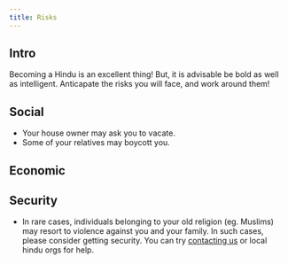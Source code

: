 ```yaml
---
title: Risks
---
```


## Intro
Becoming a Hindu is an excellent thing! But, it is advisable be bold as well as intelligent. Anticapate the risks you will face, and work around them!

## Social
- Your house owner may ask you to vacate.
- Some of your relatives may boycott you.

## Economic


## Security
- In rare cases, individuals belonging to your old religion (eg. Muslims) may resort to violence against you and your family. In such cases, please consider getting security. You can try [contacting us](../contact/) or local hindu orgs for help.